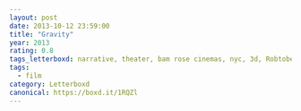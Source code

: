 ```yaml
---
layout: post 
date: 2013-10-12 23:59:00
title: "Gravity"
year: 2013
rating: 0.8
tags_letterboxd: narrative, theater, bam rose cinemas, nyc, 3d, Robtober
tags:
  - film
category: Letterboxd
canonical: https://boxd.it/1RQZl
---
```

